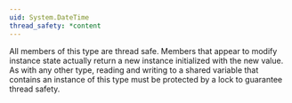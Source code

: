 ```yaml
---
uid: System.DateTime
thread_safety: *content
---
```


All members of this type are thread safe. Members that appear to modify instance state actually return a new instance initialized with the new value. As with any other type, reading and writing to a shared variable that contains an instance of this type must be protected by a lock to guarantee thread safety.


